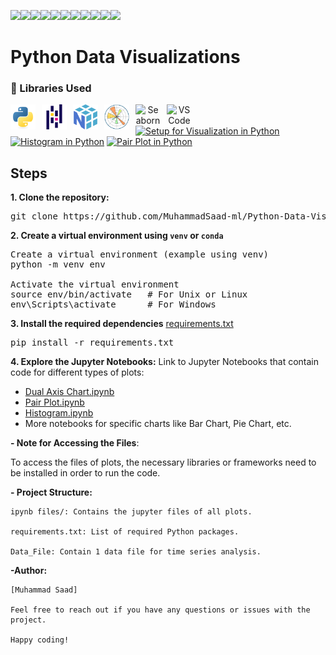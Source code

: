 <img src="https://img.shields.io/badge/Data -coral"><img src="https://img.shields.io/badge/Build_With-Python-magenta"><img src="https://img.shields.io/badge/Code-pink"><img src="https://img.shields.io/badge/Visualization Course-silver"><img src="https://img.shields.io/badge/Charts-teal"><img src="https://img.shields.io/badge/Data Visualization-darkblue"><img src="https://img.shields.io/badge/Bar Chart-gold"><img src="https://img.shields.io/badge/Data Insights-beige"><img src="https://img.shields.io/badge/Vs Code-purple"><img src="https://img.shields.io/badge/Jupyter-orange"><img src="https://img.shields.io/badge/Jupyter-orange">

# Python Data Visualizations 

### 🧰 Libraries Used
<p align="center">
  <a href="https://www.python.org" target="_blank" rel="noreferrer">
    <img align="left" alt="Python" width="40" style="padding-right: 10px;" src="https://raw.githubusercontent.com/devicons/devicon/master/icons/python/python-original.svg"/>
  </a>
  <a href="https://pandas.pydata.org/" target="_blank" rel="noreferrer">
    <img align="left" alt="Pandas" width="40" style="padding-right: 10px;" src="https://raw.githubusercontent.com/devicons/devicon/2ae2a900d2f041da66e950e4d48052658d850630/icons/pandas/pandas-original.svg"/>
  </a>
  <a href="https://numpy.org/" target="_blank" rel="noreferrer">
    <img align="left" alt="NumPy" width="40" style="padding-right: 10px;" src="https://raw.githubusercontent.com/devicons/devicon/master/icons/numpy/numpy-original.svg"/>
  </a>
  <a href="https://matplotlib.org/" target="_blank" rel="noreferrer">
    <img align="left" alt="Matplotlib" width="40" style="padding-right: 10px;" src="https://raw.githubusercontent.com/devicons/devicon/master/icons/matplotlib/matplotlib-original.svg"/>
  </a>
  <a href="https://seaborn.pydata.org/" target="_blank" rel="noreferrer">
    <img align="left" alt="Seaborn" width="40" style="padding-right: 10px;" src="https://seaborn.pydata.org/_images/logo-mark-lightbg.svg"/>
  </a>
  <a href="https://code.visualstudio.com/" target="_blank" rel="noreferrer">
    <img align="left" alt="VS Code" width="40" style="padding-right: 10px;" src="https://www.vectorlogo.zone/logos/visualstudio_code/visualstudio_code-icon.svg"/>
  </a>
</p>
<br>

[![Setup for Visualization in Python](https://ytcards.demolab.com/?id=6Wl0B_Ib298&title=Setup+for+Visualization+in+Python&lang=en&timestamp=1712845830&background_color=%230d1117&title_color=%23ffffff&stats_color=%23dedede&max_title_lines=1&width=250&border_radius=5&duration=363 "Setup for Visualization in Python")](https://www.youtube.com/watch?v=6Wl0B_Ib298)
[![Histogram in Python](https://ytcards.demolab.com/?id=G6Z_I2qensc&title=Histogram+in+Python&lang=en&timestamp=1712845830&background_color=%230d1117&title_color=%23ffffff&stats_color=%23dedede&max_title_lines=1&width=250&border_radius=5&duration=301 "Histogram in Python")](https://www.youtube.com/watch?v=G6Z_I2qensc)
[![Pair Plot in Python](https://ytcards.demolab.com/?id=dCwgnw9Tl0I&title=Pair+Plot+in+Python&lang=en&timestamp=1712845830&background_color=%230d1117&title_color=%23ffffff&stats_color=%23dedede&max_title_lines=1&width=250&border_radius=5&duration=553 "Pair Plot in Python")](https://www.youtube.com/watch?v=dCwgnw9Tl0I)


<!-- ## Click On Image To Open Yotube Demo
[![Example](https://i.imgur.com/63JSZsK.png)](https://www.youtube.com/watch?v=Eh3WtH2dzIk)

## Read the  <a href="https://github.com/MuhammadSaad-ml/Covid-19-Vaccine-Tracker/blame/main/Problem%20Statement%20Project.docx">Problem Statement</a> To Know About The Project -->



## Steps
**1. Clone the repository:**
<pre>
git clone https://github.com/MuhammadSaad-ml/Python-Data-Visualization
</pre>
**2. Create a virtual environment using `venv` or `conda`**
<pre>
Create a virtual environment (example using venv)
python -m venv env

Activate the virtual environment
source env/bin/activate   # For Unix or Linux
env\Scripts\activate      # For Windows
</pre>
**3. Install the required dependencies**
   <a href="https://github.com/MuhammadSaad-ml/Python-Data-Visualization/requirements.txt">requirements.txt</a>
<pre>
pip install -r requirements.txt
</pre>

**4. Explore the Jupyter Notebooks:**
Link to Jupyter Notebooks that contain code for different types of plots:
- <a href="https://github.com/MuhammadSaad-ml/Python-Data-Visualization/Data%20Analysis.ipynb">Dual Axis Chart.ipynb</a>
- <a href="https://github.com/MuhammadSaad-ml/Python-Data-Visualization/Data%20Visualization.ipynb">Pair Plot.ipynb</a>
- <a href="https://github.com/MuhammadSaad-ml/Python-Data-Visualization/Statistical%20Analysis.ipynb">Histogram.ipynb</a>
- More notebooks for specific charts like Bar Chart, Pie Chart, etc.
  

**- Note for Accessing the Files**:

To access the files of plots, the necessary libraries or frameworks need to be installed in order to run the code.

**- Project Structure:**
```
ipynb files/: Contains the jupyter files of all plots.

requirements.txt: List of required Python packages.

Data_File: Contain 1 data file for time series analysis.
```
**-Author:**
```
[Muhammad Saad]

Feel free to reach out if you have any questions or issues with the project.

Happy coding!
```